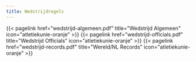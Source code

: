 ```yaml
---
title: Wedstrijdregels
---
```

</section>

<section class="flex flex-col flex-wrap min-w-full mt-4 sm:min-w-0">
{{< pagelink href="wedstrijd-algemeen.pdf" title="Wedstrijd Algemeen" icon="atletiekunie-oranje" >}}
{{< pagelink href="wedstrijd-officials.pdf" title="Wedstrijd Officials" icon="atletiekunie-oranje" >}}
{{< pagelink href="wedstrijd-records.pdf" title="Wereld/NL Records" icon="atletiekunie-oranje" >}}